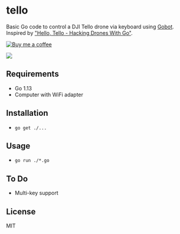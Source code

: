 # tello

Basic Go code to control a DJI Tello drone via keyboard using [Gobot](https://gobot.io). Inspired by ["Hello, Tello - Hacking Drones With Go"](https://gobot.io/blog/2018/04/20/hello-tello-hacking-drones-with-go/).

[![Buy me a coffee](https://www.buymeacoffee.com/assets/img/custom_images/orange_img.png)](https://buymeacoff.ee/n1try)

![](https://muetsch.io/images/tello1.jpg)

## Requirements
* Go 1.13
* Computer with WiFi adapter

## Installation
* `go get ./...`

## Usage
* `go run ./*.go`

## To Do
* Multi-key support

## License
MIT
